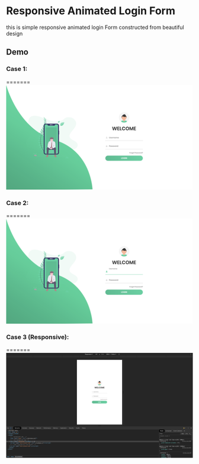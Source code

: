 # Responsive Animated Login Form 
this is simple responsive animated login Form constructed from beautiful design
## Demo
### Case 1: 
=======
![alt text](https://github.com/mimoune/Responsive_Animated_Login_Form/blob/master/doc/img/Screen%20Shot%202020-05-03%20at%2001.09.15.png "Logo Title Text 1")

### Case 2: 
=======
![alt text](https://github.com/mimoune/Responsive_Animated_Login_Form/blob/master/doc/img/Screen%20Shot%202020-05-03%20at%2001.09.30.png "Logo Title Text 1")

### Case 3 (Responsive): 
=======
![alt text](https://github.com/mimoune/Responsive_Animated_Login_Form/blob/master/doc/img/Screen%20Shot%202020-05-03%20at%2001.14.27.png "Logo Title Text 1")
